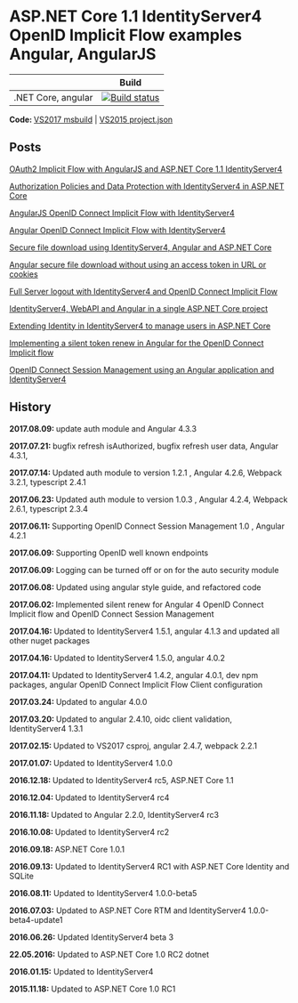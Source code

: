 # ASP.NET Core 1.1 IdentityServer4 OpenID Implicit Flow examples Angular, AngularJS


|                           | Build                                                                                                                                                                          |       
| ------------------------- | ------------------------------------------------------------------------------------------------------------------------------------------------------------------------------ |
| .NET Core, angular        | [![Build status](https://ci.appveyor.com/api/projects/status/cua2pxkvngv5rfej?svg=true)](https://ci.appveyor.com/project/damienbod/aspnet5identityserverangularimplicitflow)   |

<strong>Code: </strong> <a href="https://github.com/damienbod/AspNet5IdentityServerAngularImplicitFlow">VS2017 msbuild</a> | <a href="https://github.com/damienbod/AspNet5IdentityServerAngularImplicitFlow/tree/VS2015_project_json">VS2015 project.json</a>

## Posts

<a href="http://damienbod.com/2015/11/08/oauth2-implicit-flow-with-angular-and-asp-net-5-identity-server/"> OAuth2 Implicit Flow with AngularJS and ASP.NET Core 1.1 IdentityServer4</a>
	
<a href="http://damienbod.com/2016/02/14/authorization-policies-and-data-protection-with-identityserver4-in-asp-net-core/">Authorization Policies and Data Protection with IdentityServer4 in ASP.NET Core</a>

<a href="http://damienbod.com/2016/02/26/angular-openid-connect-implicit-flow-with-identityserver4/">AngularJS OpenID Connect Implicit Flow with IdentityServer4</a>

<a href="http://damienbod.com/2016/03/02/angular2-openid-connect-implicit-flow-with-identityserver4/">Angular OpenID Connect Implicit Flow with IdentityServer4</a>

<a href="http://damienbod.com/2016/03/14/secure-file-download-using-identityserver4-angular2-and-asp-net-core/">Secure file download using IdentityServer4, Angular and ASP.NET Core</a>

<a href="http://damienbod.com/2016/04/02/angular2-secure-file-download-without-using-an-access-token-in-url-or-cookies/">Angular secure file download without using an access token in URL or cookies</a>

<a href="https://damienbod.com/2016/09/16/full-server-logout-with-identityserver4-and-openid-connect-implicit-flow/">Full Server logout with IdentityServer4 and OpenID Connect Implicit Flow</a>

<a href="https://damienbod.com/2016/10/01/identityserver4-webapi-and-angular2-in-a-single-asp-net-core-project/">IdentityServer4, WebAPI and Angular in a single ASP.NET Core project</a>
	
<a href="https://damienbod.com/2016/11/18/extending-identity-in-identityserver4-to-manage-users-in-asp-net-core/">Extending Identity in IdentityServer4 to manage users in ASP.NET Core</a>

<a href="https://damienbod.com/2017/06/02/implementing-a-silent-token-renew-in-angular-for-the-openid-connect-implicit-flow/">Implementing a silent token renew in Angular for the OpenID Connect Implicit flow</a>

<a href="https://damienbod.com/2017/06/11/openid-connect-session-management-an-angular-application-using-identityserver4/">OpenID Connect Session Management using an Angular application and IdentityServer4</a>

## History

<strong>2017.08.09: </strong> update auth module and Angular 4.3.3

<strong>2017.07.21: </strong> bugfix refresh isAuthorized, bugfix refresh user data,  Angular 4.3.1,

<strong>2017.07.14: </strong>Updated auth module to version 1.2.1 , Angular 4.2.6, Webpack 3.2.1, typescript 2.4.1

<strong>2017.06.23: </strong>Updated auth module to version 1.0.3 , Angular 4.2.4, Webpack 2.6.1, typescript 2.3.4

<strong>2017.06.11: </strong>Supporting OpenID Connect Session Management 1.0 , Angular 4.2.1

<strong>2017.06.09: </strong>Supporting OpenID well known endpoints

<strong>2017.06.09: </strong>Logging can be turned off or on for the auto security module

<strong>2017.06.08: </strong>Updated using angular style guide, and refactored code

<strong>2017.06.02: </strong>Implemented silent renew for Angular 4 OpenID Connect Implicit flow and OpenID Connect Session Management

<strong>2017.04.16: </strong>Updated to IdentityServer4 1.5.1, angular 4.1.3 and updated all other nuget packages

<strong>2017.04.16: </strong>Updated to IdentityServer4 1.5.0, angular 4.0.2

<strong>2017.04.11: </strong>Updated to IdentityServer4 1.4.2, angular 4.0.1, dev npm packages, angular OpenID Connect Implicit Flow Client configuration 

<strong>2017.03.24: </strong>Updated to angular 4.0.0

<strong>2017.03.20: </strong>Updated to angular 2.4.10, oidc client validation, IdentityServer4 1.3.1

<strong>2017.02.15: </strong>Updated to VS2017 csproj, angular 2.4.7, webpack 2.2.1

<strong>2017.01.07: </strong>Updated to IdentityServer4 1.0.0

<strong>2016.12.18: </strong>Updated to IdentityServer4 rc5, ASP.NET Core 1.1

<strong>2016.12.04: </strong>Updated to IdentityServer4 rc4

<strong>2016.11.18: </strong>Updated to Angular 2.2.0, IdentityServer4 rc3

<strong>2016.10.08: </strong>Updated to IdentityServer4 rc2

<strong>2016.09.18: </strong> ASP.NET Core 1.0.1

<strong>2016.09.13:</strong> Updated to IdentityServer4 RC1 with ASP.NET Core Identity and SQLite

<strong>2016.08.11:</strong> Updated to IdentityServer4 1.0.0-beta5

<strong>2016.07.03:</strong> Updated to ASP.NET Core RTM and IdentityServer4 1.0.0-beta4-update1

<strong>2016.06.26:</strong> Updated IdentityServer4 beta 3</a>

<strong>22.05.2016:</strong> Updated to ASP.NET Core 1.0 RC2 dotnet

<strong>2016.01.15:</strong> Updated to IdentityServer4

<strong>2015.11.18:</strong> Updated to ASP.NET Core 1.0 RC1

